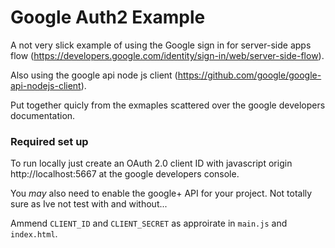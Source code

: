 # Google Auth2 Example

A not very slick example of using the Google sign in for server-side apps flow (https://developers.google.com/identity/sign-in/web/server-side-flow).

Also using the google api node js client (https://github.com/google/google-api-nodejs-client).

Put together quicly from the exmaples scattered over the google developers documentation.

### Required set up

To run locally just create an OAuth 2.0 client ID with javascript origin http://localhost:5667 at the google developers console.

You _may_ also need to enable the google+ API for your project. Not totally sure as Ive not test with and without...

Ammend `CLIENT_ID` and `CLIENT_SECRET` as approirate in `main.js` and `index.html`.



